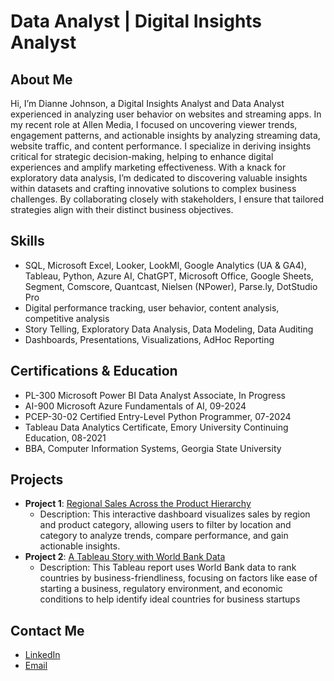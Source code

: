 # Data Analyst | Digital Insights Analyst

## About Me
Hi, I’m Dianne Johnson, a Digital Insights Analyst and Data Analyst experienced in analyzing user behavior on websites and streaming apps. In my recent role at Allen Media, I focused on uncovering viewer trends, engagement patterns, and actionable insights by analyzing streaming data, website traffic, and content performance. I specialize in deriving insights critical for strategic decision-making, helping to enhance digital experiences and amplify marketing effectiveness. With a knack for exploratory data analysis, I’m dedicated to discovering valuable insights within datasets and crafting innovative solutions to complex business challenges. By collaborating closely with stakeholders, I ensure that tailored strategies align with their distinct business objectives.

## Skills
- SQL, Microsoft Excel, Looker, LookMl, Google Analytics (UA & GA4), Tableau, Python, Azure AI, ChatGPT, Microsoft Office, Google Sheets, Segment, Comscore, Quantcast, Nielsen (NPower), Parse.ly, DotStudio Pro 
- Digital performance tracking, user behavior, content analysis, competitive analysis
- Story Telling, Exploratory Data Analysis, Data Modeling, Data Auditing
- Dashboards, Presentations, Visualizations, AdHoc Reporting
 
## Certifications & Education
- PL-300 Microsoft Power BI Data Analyst Associate,  In Progress
- AI-900 Microsoft Azure Fundamentals of AI, 09-2024
- PCEP-30-02 Certified Entry-Level Python Programmer, 07-2024
- Tableau Data Analytics Certificate, Emory University Continuing Education, 08-2021
- BBA, Computer Information Systems,  Georgia State University

## Projects
- **Project 1**: [Regional Sales Across the Product Hierarchy](https://public.tableau.com/views/RegionalSalesAcrossTheProductHierarchy_16310530580340/RegonalSales?:language=en-US&:sid=&:redirect=auth&:display_count=n&:origin=viz_share_link)
  - Description: This interactive  dashboard visualizes sales by region and product category, allowing users to filter by location and category to analyze trends, compare performance, and gain actionable insights.
- **Project 2**: [A Tableau Story with World Bank Data](https://public.tableau.com/views/ATableauStorywithWorldBankData/BestCountrytoStartaBusiness?:language=en-US&:sid=&:redirect=auth&:display_count=n&:origin=viz_share_link)
  - Description: This Tableau report uses World Bank data to rank countries by business-friendliness, focusing on factors like ease of starting a business, regulatory environment, and economic conditions to help identify ideal countries for business startups

## Contact Me
- [LinkedIn](https://www.linkedin.com/in/diannejohnsondataanalyst/)
- [Email](mailto:diannejohnson.dataanalyst@gmail.com)


